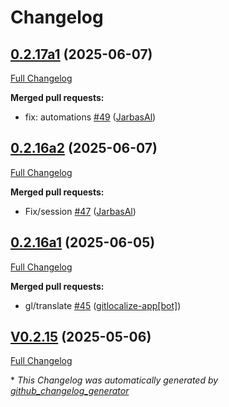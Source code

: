 # Changelog

## [0.2.17a1](https://github.com/OpenVoiceOS/ovos-skill-dictation/tree/0.2.17a1) (2025-06-07)

[Full Changelog](https://github.com/OpenVoiceOS/ovos-skill-dictation/compare/0.2.16a2...0.2.17a1)

**Merged pull requests:**

- fix: automations [\#49](https://github.com/OpenVoiceOS/ovos-skill-dictation/pull/49) ([JarbasAl](https://github.com/JarbasAl))

## [0.2.16a2](https://github.com/OpenVoiceOS/ovos-skill-dictation/tree/0.2.16a2) (2025-06-07)

[Full Changelog](https://github.com/OpenVoiceOS/ovos-skill-dictation/compare/0.2.16a1...0.2.16a2)

**Merged pull requests:**

- Fix/session [\#47](https://github.com/OpenVoiceOS/ovos-skill-dictation/pull/47) ([JarbasAl](https://github.com/JarbasAl))

## [0.2.16a1](https://github.com/OpenVoiceOS/ovos-skill-dictation/tree/0.2.16a1) (2025-06-05)

[Full Changelog](https://github.com/OpenVoiceOS/ovos-skill-dictation/compare/V0.2.15...0.2.16a1)

**Merged pull requests:**

- gl/translate [\#45](https://github.com/OpenVoiceOS/ovos-skill-dictation/pull/45) ([gitlocalize-app[bot]](https://github.com/apps/gitlocalize-app))

## [V0.2.15](https://github.com/OpenVoiceOS/ovos-skill-dictation/tree/V0.2.15) (2025-05-06)

[Full Changelog](https://github.com/OpenVoiceOS/ovos-skill-dictation/compare/0.2.15...V0.2.15)



\* *This Changelog was automatically generated by [github_changelog_generator](https://github.com/github-changelog-generator/github-changelog-generator)*
